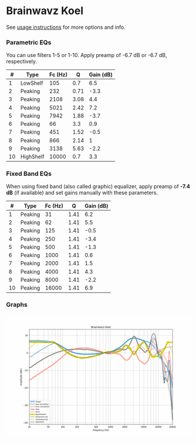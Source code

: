 # Brainwavz Koel
See [usage instructions](https://github.com/jaakkopasanen/AutoEq#usage) for more options and info.

### Parametric EQs
You can use filters 1-5 or 1-10. Apply preamp of -6.7 dB or -6.7 dB, respectively.

|   # | Type      |   Fc (Hz) |    Q |   Gain (dB) |
|-----|-----------|-----------|------|-------------|
|   1 | LowShelf  |       105 | 0.7  |         6.5 |
|   2 | Peaking   |       232 | 0.71 |        -3.3 |
|   3 | Peaking   |      2108 | 3.08 |         4.4 |
|   4 | Peaking   |      5021 | 2.42 |         7.2 |
|   5 | Peaking   |      7942 | 1.88 |        -3.7 |
|   6 | Peaking   |        66 | 3.3  |         0.9 |
|   7 | Peaking   |       451 | 1.52 |        -0.5 |
|   8 | Peaking   |       866 | 2.14 |         1   |
|   9 | Peaking   |      3138 | 5.63 |        -2.2 |
|  10 | HighShelf |     10000 | 0.7  |         3.3 |

### Fixed Band EQs
When using fixed band (also called graphic) equalizer, apply preamp of **-7.4 dB** (if available) and set gains manually with these parameters.

|   # | Type    |   Fc (Hz) |    Q |   Gain (dB) |
|-----|---------|-----------|------|-------------|
|   1 | Peaking |        31 | 1.41 |         6.2 |
|   2 | Peaking |        62 | 1.41 |         5.5 |
|   3 | Peaking |       125 | 1.41 |        -0.5 |
|   4 | Peaking |       250 | 1.41 |        -3.4 |
|   5 | Peaking |       500 | 1.41 |        -1.3 |
|   6 | Peaking |      1000 | 1.41 |         0.6 |
|   7 | Peaking |      2000 | 1.41 |         1.5 |
|   8 | Peaking |      4000 | 1.41 |         4.3 |
|   9 | Peaking |      8000 | 1.41 |        -2.2 |
|  10 | Peaking |     16000 | 1.41 |         6.9 |

### Graphs
![](./Brainwavz%20Koel.png)
